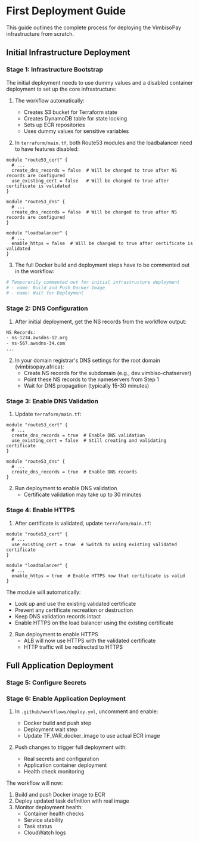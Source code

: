 # First Deployment Guide

This guide outlines the complete process for deploying the VimbisoPay infrastructure from scratch.

## Initial Infrastructure Deployment

### Stage 1: Infrastructure Bootstrap

The initial deployment needs to use dummy values and a disabled container deployment to set up the core infrastructure:

1. The workflow automatically:
   - Creates S3 bucket for Terraform state
   - Creates DynamoDB table for state locking
   - Sets up ECR repositories
   - Uses dummy values for sensitive variables

2. In `terraform/main.tf`, both Route53 modules and the loadbalancer need to have features disabled:
```hcl
module "route53_cert" {
  # ...
  create_dns_records = false  # Will be changed to true after NS records are configured
  use_existing_cert = false   # Will be changed to true after certificate is validated
}

module "route53_dns" {
  # ...
  create_dns_records = false  # Will be changed to true after NS records are configured
}

module "loadbalancer" {
  # ...
  enable_https = false  # Will be changed to true after certificate is validated
}
```

3. The full Docker build and deployment steps have to be commented out in the workflow:
```yaml
# Temporarily commented out for initial infrastructure deployment
# - name: Build and Push Docker Image
# - name: Wait for Deployment
```

### Stage 2: DNS Configuration

1. After initial deployment, get the NS records from the workflow output:
```bash
NS Records:
- ns-1234.awsdns-12.org
- ns-567.awsdns-34.com
...
```

2. In your domain registrar's DNS settings for the root domain (vimbisopay.africa):
   - Create NS records for the subdomain (e.g., dev.vimbiso-chatserver)
   - Point these NS records to the nameservers from Step 1
   - Wait for DNS propagation (typically 15-30 minutes)

### Stage 3: Enable DNS Validation

1. Update `terraform/main.tf`:
```hcl
module "route53_cert" {
  # ...
  create_dns_records = true  # Enable DNS validation
  use_existing_cert = false  # Still creating and validating certificate
}

module "route53_dns" {
  # ...
  create_dns_records = true  # Enable DNS records
}
```

2. Run deployment to enable DNS validation
   - Certificate validation may take up to 30 minutes

### Stage 4: Enable HTTPS

1. After certificate is validated, update `terraform/main.tf`:
```hcl
module "route53_cert" {
  # ...
  use_existing_cert = true  # Switch to using existing validated certificate
}

module "loadbalancer" {
  # ...
  enable_https = true  # Enable HTTPS now that certificate is valid
}
```

The module will automatically:
- Look up and use the existing validated certificate
- Prevent any certificate recreation or destruction
- Keep DNS validation records intact
- Enable HTTPS on the load balancer using the existing certificate

2. Run deployment to enable HTTPS
   - ALB will now use HTTPS with the validated certificate
   - HTTP traffic will be redirected to HTTPS

## Full Application Deployment

### Stage 5: Configure Secrets

### Stage 6: Enable Application Deployment

1. In `.github/workflows/deploy.yml`, uncomment and enable:
   - Docker build and push step
   - Deployment wait step
   - Update TF_VAR_docker_image to use actual ECR image

2. Push changes to trigger full deployment with:
   - Real secrets and configuration
   - Application container deployment
   - Health check monitoring

The workflow will now:
1. Build and push Docker image to ECR
2. Deploy updated task definition with real image
3. Monitor deployment health:
   - Container health checks
   - Service stability
   - Task status
   - CloudWatch logs
